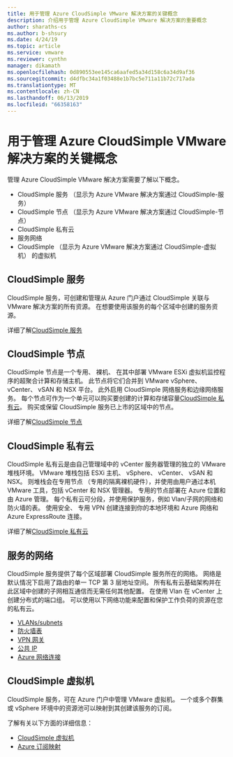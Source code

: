 ```yaml
---
title: 用于管理 Azure CloudSimple VMware 解决方案的关键概念
description: 介绍用于管理 Azure CloudSimple VMware 解决方案的重要概念
author: sharaths-cs
ms.author: b-shsury
ms.date: 4/24/19
ms.topic: article
ms.service: vmware
ms.reviewer: cynthn
manager: dikamath
ms.openlocfilehash: 0d890553ee145ca6aafed5a34d158c6a34d9af36
ms.sourcegitcommit: d4dfbc34a1f03488e1b7bc5e711a11b72c717ada
ms.translationtype: MT
ms.contentlocale: zh-CN
ms.lasthandoff: 06/13/2019
ms.locfileid: "66358163"
---
```

# <a name="key-concepts-for-administration-of-azure-vmware-solution-by-cloudsimple"></a>用于管理 Azure CloudSimple VMware 解决方案的关键概念

管理 Azure CloudSimple VMware 解决方案需要了解以下概念。

* CloudSimple 服务 （显示为 Azure VMware 解决方案通过 CloudSimple-服务）
* CloudSimple 节点 （显示为 Azure VMware 解决方案通过 CloudSimple-节点）
* CloudSimple 私有云
* 服务网络
* CloudSimple （显示为 Azure VMware 解决方案通过 CloudSimple-虚拟机） 的虚拟机

## <a name="cloudsimple-service"></a>CloudSimple 服务

CloudSimple 服务，可创建和管理从 Azure 门户通过 CloudSimple 关联与 VMware 解决方案的所有资源。 在想要使用该服务的每个区域中创建的服务资源。 

详细了解[CloudSimple 服务](cloudsimple-service.md)

## <a name="cloudsimple-node"></a>CloudSimple 节点

CloudSimple 节点是一个专用、 裸机、 在其中部署 VMware ESXi 虚拟机监控程序的超聚合计算和存储主机。 此节点将它们合并到 VMware vSphere、 vCenter、 vSAN 和 NSX 平台。 此外启用 CloudSimple 网络服务和边缘网络服务。 每个节点可作为一个单元可以购买要创建的计算和存储容量[CloudSimple 私有云](cloudsimple-private-cloud.md)。 购买或保留 CloudSimple 服务已上市的区域中的节点。


详细了解[CloudSimple 节点](cloudsimple-node.md)

## <a name="cloudsimple-private-cloud"></a>CloudSimple 私有云

CloudSimple 私有云是由自己管理域中的 vCenter 服务器管理的独立的 VMware 堆栈环境。 VMware 堆栈包括 ESXi 主机、 vSphere、 vCenter、 vSAN 和 NSX。  则堆栈会在专用节点 （专用的隔离裸机硬件），并使用由用户通过本机 VMware 工具，包括 vCenter 和 NSX 管理器。 专用的节点部署在 Azure 位置和由 Azure 管理。 每个私有云可分段，并使用保护服务，例如 Vlan/子网的网络和防火墙的表。  使用安全、 专用 VPN 创建连接到你的本地环境和 Azure 网络和 Azure ExpressRoute 连接。

详细了解[CloudSimple 私有云](cloudsimple-private-cloud.md)

## <a name="service-networking"></a>服务的网络

CloudSimple 服务提供了每个区域部署 CloudSimple 服务所在的网络。 网络是默认情况下启用了路由的单一 TCP 第 3 层地址空间。 所有私有云基础架构并在此区域中创建的子网相互通信而无需任何其他配置。 在使用 Vlan 在 vCenter 上创建分布式的端口组。  可以使用以下网络功能来配置和保护工作负荷的资源在您的私有云。

* [VLANs/subnets](cloudsimple-vlans-subnets.md)
* [防火墙表](cloudsimple-firewall-tables.md)
* [VPN 网关](cloudsimple-vpn-gateways.md)
* [公共 IP](cloudsimple-public-ip-address.md)
* [Azure 网络连接](cloudsimple-azure-network-connection.md)

## <a name="cloudsimple-virtual-machine"></a>CloudSimple 虚拟机

CloudSimple 服务，可在 Azure 门户中管理 VMware 虚拟机。 一个或多个群集或 vSphere 环境中的资源池可以映射到其创建该服务的订阅。

了解有关以下方面的详细信息：

* [CloudSimple 虚拟机](cloudsimple-virtual-machines.md)
* [Azure 订阅映射](https://docs.azure.cloudsimple.com/azure-subscription-mapping/)
